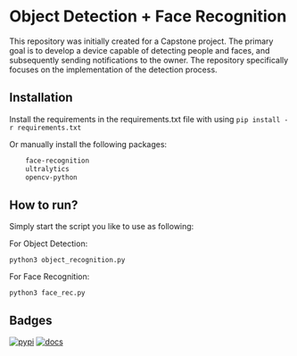 
# Object Detection + Face Recognition

This repository was initially created for a Capstone project. The primary goal is to develop a device capable of detecting people and faces, and subsequently sending notifications to the owner. The repository specifically focuses on the implementation of the detection process.


## Installation

Install the requirements in the requirements.txt file with using `pip install -r requirements.txt`

Or manually install the following packages:

```bash
    face-recognition
    ultralytics
    opencv-python
```
    
## How to run?

Simply start the script you like to use as following:

For Object Detection:
```
python3 object_recognition.py
```

For Face Recognition:
```
python3 face_rec.py
```

## Badges

[![pypi](https://pypi-camo.freetls.fastly.net/332bbd27d732a228979d0cbf812500099b55d1f2/68747470733a2f2f696d672e736869656c64732e696f2f707970692f762f666163655f7265636f676e6974696f6e2e737667)](https://pypi.org/project/face-recognition/)
[![docs](https://pypi-camo.freetls.fastly.net/4722f92406b54a738ae604853d6d7800984dfe5c/68747470733a2f2f72656164746865646f63732e6f72672f70726f6a656374732f666163652d7265636f676e6974696f6e2f62616467652f3f76657273696f6e3d6c6174657374)](https://face-recognition.readthedocs.io/en/latest/?badge=latest)
